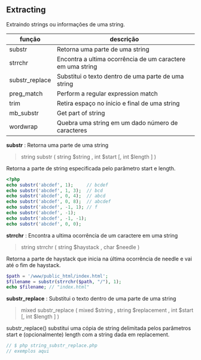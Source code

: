## Extracting

Extraindo strings ou informações de uma string.

função | descrição
--- | ---
substr | Retorna uma parte de uma string
strrchr | Encontra a ultima ocorrência de um caractere em uma string
substr_replace | Substitui o texto dentro de uma parte de uma string
preg_match | Perform a regular expression match
trim | Retira espaço no ínicio e final de uma string
mb_substr | Get part of string
wordwrap | Quebra uma string em um dado número de caracteres

**substr** :  Retorna uma parte de uma string

> string substr ( string $string , int $start [, int $length ] )

Retorna a parte de string especificada pelo parâmetro start e length.

```php
<?php
echo substr('abcdef', 1);     // bcdef
echo substr('abcdef', 1, 3);  // bcd
echo substr('abcdef', 0, 4);  // abcd
echo substr('abcdef', 0, 8);  // abcdef
echo substr('abcdef', -1, 1); // f
echo substr('abcdef', -1);
echo substr('abcdef', -1, -1);
echo substr('abcdef', 0, 0);
```

**strrchr** :  Encontra a ultima ocorrência de um caractere em uma string

> string strrchr ( string $haystack , char $needle )

Retorna a parte de haystack que inicia na última ocorrência de needle e vai até o fim de haystack.

```php
$path = '/www/public_html/index.html';
$filename = substr(strrchr($path, "/"), 1);
echo $filename; // "index.html"
```

**substr_replace** : Substitui o texto dentro de uma parte de uma string

> mixed substr_replace ( mixed $string , string $replacement , int $start [, int $length ] )

substr_replace() substitui uma cópia de string delimitada pelos parâmetros start e (opcionalmente) length com a string dada em replacement.

```php
// $ php string_substr_replace.php
// exemplos aqui
```
